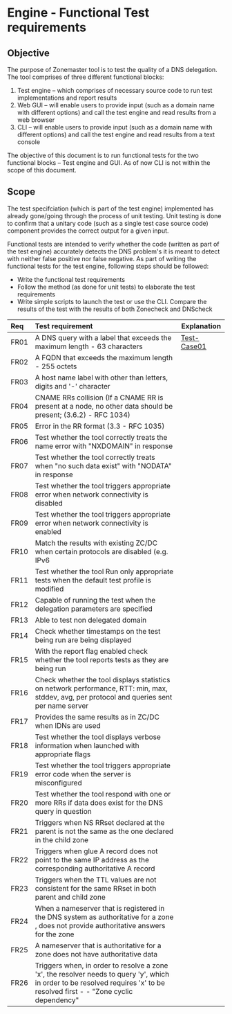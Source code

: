Engine - Functional Test requirements
======================================

Objective
----------
The purpose of Zonemaster tool is to test the quality of a DNS delegation.
The tool comprises of three different functional blocks: 
   1. Test engine – which comprises of necessary source code to run test
implementations and report results
   2. Web GUI – will enable users to provide input (such as a domain name 
with different options) and call the test engine and read results from a web
browser
   3. CLI – will enable users to provide input (such as a domain name with
different options) and call the test engine and read results from a text
console

The objective of this document is to run functional tests for the two
functional blocks – Test engine and GUI. As of now CLI is not within the
scope of this document.

Scope
------

The test specifciation (which is part of the test engine) implemented has already
gone/going through the process of unit testing. Unit testing is done to
confirm that a unitary code (such as a single test case source code)
component provides the correct output for a given input. 

Functional tests are intended to verify whether the code (written as part of
the test engine) accurately detects the DNS problem's it is meant to detect
with neither false positive nor false negative. As part of writing the
functional tests for the test engine, following steps should be followed:
   * Write the functional test requirements
   * Follow the method (as done for unit tests) to elaborate the test
   requirements
   * Write simple scripts to launch the test or use the CLI.  Compare the 
   results of the test with the results of both Zonecheck and DNScheck



|Req| Test requirement                           |Explanation|
|:--|:-------------------------------------------|-----------|
|FR01|A DNS query with a label that exceeds the maximum length - 63 characters|[Test-Case01](../specifications/functional-tests/test-case01.md)|
|FR02|A FQDN that exceeds the maximum length - 255 octets||
|FR03|A host name label with other than letters, digits and '-' character ||
|FR04|CNAME RRs collision (If a CNAME RR is present at a node, no other data should be present; (3.6.2) - RFC 1034) ||
|FR05|Error in the RR format (3.3 - RFC 1035)||
|FR06|Test whether the tool correctly treats the name error with "NXDOMAIN" in response||
|FR07|Test whether the tool correctly treats when "no such data exist"  with "NODATA" in response||
|FR08|Test whether the tool triggers appropriate error when network connectivity is disabled||
|FR09|Test whether the tool triggers appropriate error when network connectivity is enabled||
|FR10|Match the results with existing ZC/DC when certain protocols are disabled (e.g. IPv6||
|FR11|Test whether the tool Run only appropriate tests when the default test profile is modified||
|FR12|Capable of running the test when the delegation parameters are specified||
|FR13|Able to test non delegated domain||
|FR14|Check whether timestamps on the test being run are being displayed||
|FR15|With the report flag enabled check whether the tool reports tests as they are being run||
|FR16|Check whether the tool displays statistics on network performance, RTT: min, max, stddev, avg, per protocol and queries sent per name server||
|FR17|Provides the same results as in ZC/DC when IDNs are used||
|FR18|Test whether the tool displays verbose information when launched with appropriate flags||
|FR19|Test whether the tool triggers appropriate error code when the server is misconfigured||
|FR20|Test whether the tool respond with one or more RRs if data does exist for the DNS query in question||
|FR21|Triggers when NS RRset declared at the parent is not the same as the one declared in the child zone||
|FR22|Triggers when glue A record does not point to the same IP address as the corresponding authoritative A record||
|FR23|Triggers when the TTL values are not consistent for the same RRset in both parent and child zone||
|FR24|When a nameserver that is registered in the DNS system as authoritative for a zone , does not provide authoritative answers for the zone ||
|FR25|A nameserver that is authoritative for a zone does not have authoritative data||
|FR26|Triggers when, in order to resolve a zone 'x', the resolver needs to query 'y', which in order to be resolved requires 'x' to be resolved first - - "Zone cyclic dependency"||


